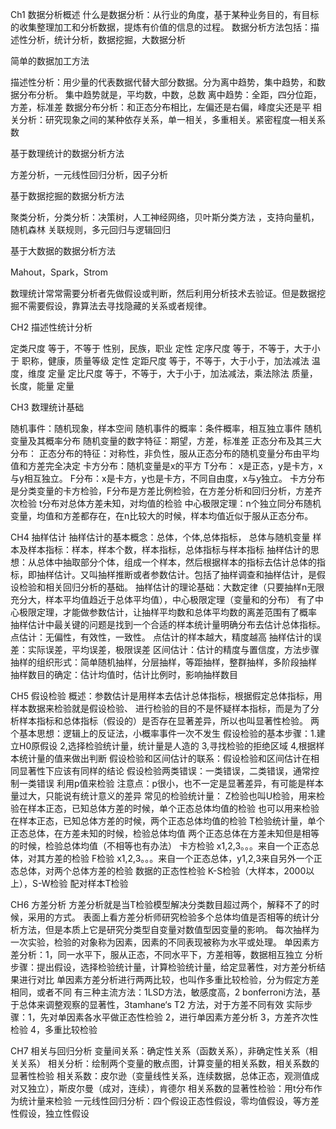 Ch1 数据分析概述
什么是数据分析：从行业的角度，基于某种业务目的，有目标的收集整理加工和分析数据，提炼有价值的信息的过程。
数据分析方法包括：描述性分析，统计分析，数据挖掘，大数据分析

简单的数据加工方法

描述性分析：用少量的代表数据代替大部分数据。分为离中趋势，集中趋势，和数据分布分析。
集中趋势就是，平均数，中数，总数
离中趋势：全距，四分位距，方差，标准差
数据分布分析：和正态分布相比，左偏还是右偏，峰度尖还是平
相关分析：研究现象之间的某种依存关系，单一相关，多重相关。紧密程度—相关系数

基于数理统计的数据分析方法

方差分析，一元线性回归分析，因子分析

基于数据挖掘的数据分析方法

聚类分析，分类分析：决策树，人工神经网络，贝叶斯分类方法 ，支持向量机，随机森林
关联规则，多元回归与逻辑回归

基于大数据的数据分析方法

Mahout，Spark，Strom

数理统计常常需要分析者先做假设或判断，然后利用分析技术去验证。但是数据挖掘不需要假设，靠算法去寻找隐藏的关系或者规律。


CH2 描述性统计分析


定类尺度 等于，不等于 性别，民族，职业 定性
定序尺度 等于，不等于，大于小于 职称，健康，质量等级 定性
定距尺度 等于，不等于，大于小于，加法减法 温度，维度 定量
定比尺度 等于，不等于，大于小于，加法减法，乘法除法 质量，长度，能量 定量


CH3 数理统计基础

随机事件：随机现象，样本空间
随机事件的概率：条件概率，相互独立事件
随机变量及其概率分布
随机变量的数字特征：期望，方差，标准差
正态分布及其三大分布：
正态分布的特征：对称性，非负性，服从正态分布的随机变量分布由平均值和方差完全决定
卡方分布：随机变量是x的平方
T分布： x是正态，y是卡方，x与y相互独立。
F分布：x是卡方，y也是卡方，不同自由度，x与y独立。
卡方分布是分类变量的卡方检验，F分布是方差比例检验，在方差分析和回归分析，方差齐次检验
t分布对总体方差未知，对均值的检验
中心极限定理：n个独立同分布随机变量，均值和方差都存在，在n比较大的时候，样本均值近似于服从正态分布。



CH4 抽样估计
抽样估计的基本概念：总体，个体,总体指标， 总体与随机变量
样本及样本指标：样本，样本个数，样本指标，总体指标与样本指标
抽样估计的思想：从总体中抽取部分个体，组成一个样本，然后根据样本的指标去估计总体的指标，即抽样估计。又叫抽样推断或者参数估计。包括了抽样调查和抽样估计，是假设检验和相关回归分析的基础。
抽样估计的理论基础：大数定律（只要抽样n无限充分大，样本平均值趋近于总体平均值），中心极限定理（变量和的分布）
有了中心极限定理，才能做参数估计，让抽样平均数和总体平均数的离差范围有了概率
抽样估计中最关键的问题是找到一个合适的样本统计量明确分布去估计总体指标。
点估计：无偏性，有效性，一致性。
点估计的样本越大，精度越高
抽样估计的误差：实际误差，平均误差，极限误差
区间估计：估计的精度与置信度，方法步骤
抽样的组织形式：简单随机抽样，分层抽样，等距抽样，整群抽样，多阶段抽样
抽样数目的确定：估计均值时，估计比例时，影响抽样数目

CH5 假设检验
概述：参数估计是用样本去估计总体指标，根据假定总体指标，用样本数据来检验就是假设检验、
进行检验的目的不是怀疑样本指标，而是为了分析样本指标和总体指标（假设的）是否存在显著差异，所以也叫显著性检验。
两个基本思想：逻辑上的反证法，小概率事件一次不发生
假设检验的基本步骤：1.建立H0原假设 2,选择检验统计量，统计量是人造的 3,寻找检验的拒绝区域
4,根据样本统计量的值来做出判断
假设检验和区间估计的联系：假设检验和区间估计在相同显著性下应该有同样的结论
假设检验两类错误：一类错误，二类错误，通常控制一类错误
利用p值来检验
注意点：p很小，也不一定是显著差异，有可能是样本量过大，只能说有统计意义的差异
常见的检验统计量：
Z检验也叫U检验，用来检验在样本正态，已知总体方差的时候，单个正态总体均值的检验
                          也可以用来检验在样本正态，已知总体方差的时候，两个正态总体均值的检验
T检验统计量，单个正态总体，在方差未知的时候，检验总体均值
                      两个正态总体在方差未知但是相等的时候，检验总体均值（不相等也有办法）
卡方检验  x1,2,3。。。来自一个正态总体，对其方差的检验
F检验     x1,2,3。。。来自一个正态总体，y1,2,3来自另外一个正态总体，对两个总体方差的检验
数据的正态性检验 K-S检验（大样本，2000以上），S-W检验
配对样本T检验

CH6 方差分析
方差分析就是当T检验模型解决分类数目超过两个，解释不了的时候，采用的方式。
表面上看方差分析师研究检验多个总体均值是否相等的统计分析方法，但是本质上它是研究分类型自变量对数值型因变量的影响。
每次抽样为一次实验，检验的对象称为因素，因素的不同表现被称为水平或处理。
单因素方差分析：1，同一水平下，服从正态，不同水平下，方差相等，数据相互独立
分析步骤：提出假设，选择检验统计量，计算检验统计量，给定显著性，对方差分析结果进行对比
单因素方差分析进行两两比较，也叫作多重比较检验，分为假定方差相同，或者不同
有三种主流方法：1LSD方法，敏感度高，2 bonferroni方法，基于总体来调整观察的显著性，3tamhane‘s T2 方法，对于方差不同有效
实际步骤：1，先对单因素各水平做正态性检验
                 2，进行单因素方差分析
                 3，方差齐次性检验
                 4，多重比较检验

CH7 相关与回归分析
变量间关系：确定性关系（函数关系），非确定性关系（相关关系）
相关分析：绘制两个变量的散点图，计算变量的相关系数，相关系数的显著性检验
相关系数：皮尔逊（变量线性关系，连续数据，总体正态，观测值成对又独立），斯皮尔曼（成对，连续），肯德尔
相关系数的显著性检验：用t分布作为统计量来检验
一元线性回归分析：四个假设正态性假设，零均值假设，等方差性假设，独立性假设
